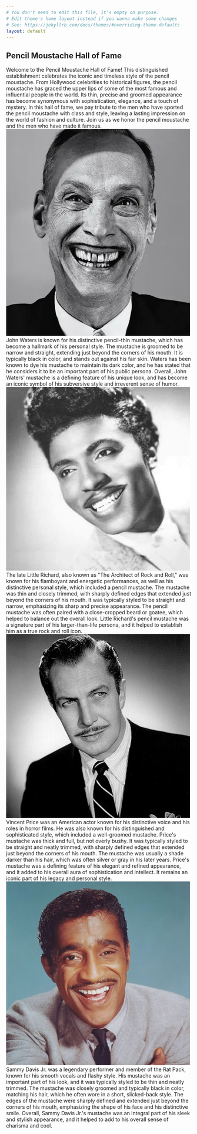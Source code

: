 ```yaml
---
# You don't need to edit this file, it's empty on purpose.
# Edit theme's home layout instead if you wanna make some changes
# See: https://jekyllrb.com/docs/themes/#overriding-theme-defaults
layout: default
---
```


<article class="works">
    <h1>Pencil Moustache Hall of Fame</h1>
    <div>
        Welcome to the Pencil Moustache Hall of Fame! This distinguished establishment celebrates the iconic and timeless style of the pencil moustache. From Hollywood celebrities to historical figures, the pencil moustache has graced the upper lips of some of the most famous and influential people in the world. Its thin, precise and groomed appearance has become synonymous with sophistication, elegance, and a touch of mystery. In this hall of fame, we pay tribute to the men who have sported the pencil moustache with class and style, leaving a lasting impression on the world of fashion and culture. Join us as we honor the pencil moustache and the men who have made it famous.
    </div>
    <div>
        <img src="assets/images/john-waters.jpg" class="portrait"/>
        John Waters is known for his distinctive pencil-thin mustache, which has become a hallmark of his personal style. The mustache is groomed to be narrow and straight, extending just beyond the corners of his mouth. It is typically black in color, and stands out against his fair skin. Waters has been known to dye his mustache to maintain its dark color, and he has stated that he considers it to be an important part of his public persona. Overall, John Waters' mustache is a defining feature of his unique look, and has become an iconic symbol of his subversive style and irreverent sense of humor.
    </div>
    <div>
        <img src="assets/images/little-richard.jpg"  class="portrait"/>
        The late Little Richard, also known as "The Architect of Rock and Roll," was known for his flamboyant and energetic performances, as well as his distinctive personal style, which included a pencil mustache. The mustache was thin and closely trimmed, with sharply defined edges that extended just beyond the corners of his mouth. It was typically styled to be straight and narrow, emphasizing its sharp and precise appearance. The pencil mustache was often paired with a close-cropped beard or goatee, which helped to balance out the overall look. Little Richard's pencil mustache was a signature part of his larger-than-life persona, and it helped to establish him as a true rock and roll icon.
    </div>
    <div>
        <img src="assets/images/vincent-price.jpg"  class="portrait"/>
        Vincent Price was an American actor known for his distinctive voice and his roles in horror films. He was also known for his distinguished and sophisticated style, which included a well-groomed mustache. Price's mustache was thick and full, but not overly bushy. It was typically styled to be straight and neatly trimmed, with sharply defined edges that extended just beyond the corners of his mouth. The mustache was usually a shade darker than his hair, which was often silver or gray in his later years. Price's mustache was a defining feature of his elegant and refined appearance, and it added to his overall aura of sophistication and intellect. It remains an iconic part of his legacy and personal style.
    </div>
    <div>
        <img src="assets/images/sammy-davis-jr.jpg"  class="portrait"/>
        Sammy Davis Jr. was a legendary performer and member of the Rat Pack, known for his smooth vocals and flashy style. His mustache was an important part of his look, and it was typically styled to be thin and neatly trimmed. The mustache was closely groomed and typically black in color, matching his hair, which he often wore in a short, slicked-back style. The edges of the mustache were sharply defined and extended just beyond the corners of his mouth, emphasizing the shape of his face and his distinctive smile. Overall, Sammy Davis Jr.'s mustache was an integral part of his sleek and stylish appearance, and it helped to add to his overall sense of charisma and cool.
    </div>
</article>